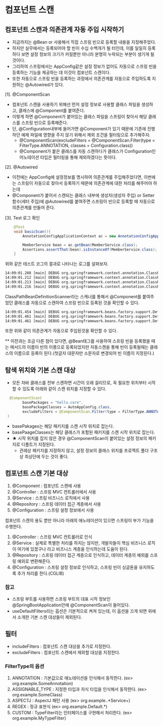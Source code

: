 # 컴포넌트 스캔 

## 컴포넌트 스캔과 의존관계 자동 주입 시작하기 

- 지금까지는 @Bean or <bean>사용해서 직접 스프링 빈으로 등록할 내용을 지정해주었다.
- 하지만 실무에서는 등록되어야 할 빈이 수십 수백개가 될 터인데, 이를 일일히 등록하다 보면 설정 정보의 크기가 커질뿐만 아니라 
  분명히 누락되는 부분이 생기게 될 것이다. 
- 그리하여 스프링에서는 AppConfig같은 설정 정보가 없어도 자동으로 스프링 빈을 등록하는 기능을 제공하는 데 이것이 컴포넌트 스캔이다. 
- 또한 자동으로 스프링 빈을 등록하는 과정에서 의존관계를 자동으로 주입하도록 지원하는 @Autowired가 있다. 
  
[1]. @ComponentScan
* 컴포넌트 스캔을 사용하기 위해선 먼저 설정 정보로 사용할 클래스 파일을 생성하고, 클래스에 @Component를 붙여준다. 
* 이렇게 하면 @Component가 붙어있는 클래스 파일을 스프링이 찾아서 해당 클래스를 스프링 빈으로 등록해준다.
* 단, @Configuration내부에 들어가면 @Component가 있기 때문에 기존에 진행하던 예제 파일에 영향을 주지 않기 위해서 제외 조건을 필터링으로 추가해주자.
    * @ComponentScan(excludeFilters = @ComponentScan.Filter(type = FilterType.ANNOTATION, classes = Configuration.class))
    * @Component가 붙은 클래스를 자동 스캔하다가 클래스가 Configuration인 어노테이션 타입은 필터링을 통해 제외하겠다는 뜻이다.
  
[2]. @Autowired
* 이전에는 AppConfig에 설정정보를 명시하여 의존관계를 주입해주었다면, 이번에는 스프링이 자동으로 찾아서 등록하기 때문에 의존관계에 대한 처리를 해주어야 하는데
* @Component가 붙어서 스캔되는 클래스 내부에 생성자(생성자 주입) or Setter함수(세터 주입)에 @Autowired를 붙여주면 스프링이 빈으로 등록할 때 자동으로 의존관계를 만들어 준다.
  
[3]. Test 로그 확인 
```java
    @Test
    void basicScan(){
        AnnotationConfigApplicationContext ac = new AnnotationConfigApplicationContext(AutoAppConfig.class);

        MemberService bean = ac.getBean(MemberService.class);
        Assertions.assertThat(bean).isInstanceOf(MemberService.class);
    }
```
  위와 같은 테스트 코그의 결과로 나타나는 로그를 살펴보자.
  ```xml
  14:09:01.208 [main] DEBUG org.springframework.context.annotation.ClassPathBeanDefinitionScanner - Identified candidate component class: file [C:\Users\qqwee2\OneDrive\김병국\인프런\스프링 핵심 원리 기본편\SpringStudy\core\out\production\classes\hello\core\discount\RateDiscountPolicy.class]
14:09:01.212 [main] DEBUG org.springframework.context.annotation.ClassPathBeanDefinitionScanner - Identified candidate component class: file [C:\Users\qqwee2\OneDrive\김병국\인프런\스프링 핵심 원리 기본편\SpringStudy\core\out\production\classes\hello\core\member\MemberServiceImpl.class]
14:09:01.213 [main] DEBUG org.springframework.context.annotation.ClassPathBeanDefinitionScanner - Identified candidate component class: file [C:\Users\qqwee2\OneDrive\김병국\인프런\스프링 핵심 원리 기본편\SpringStudy\core\out\production\classes\hello\core\member\MemoryMemberRepository.class]
14:09:01.216 [main] DEBUG org.springframework.context.annotation.ClassPathBeanDefinitionScanner - Identified candidate component class: file [C:\Users\qqwee2\OneDrive\김병국\인프런\스프링 핵심 원리 기본편\SpringStudy\core\out\production\classes\hello\core\order\OrderServiceImpl.class]
  ```
ClassPathBeanDefinitionScanner라는 스캐너를 통해서 @Component를 붙여주었던 클래스를 자동으로 스캔하여 스프링 빈으로 등록된 것을 확인할 수 있다. 
<br>
  
```xml
14:09:01.454 [main] DEBUG org.springframework.beans.factory.support.DefaultListableBeanFactory - Autowiring by type from bean name 'memberServiceImpl' via constructor to bean named 'memoryMemberRepository'
14:09:01.461 [main] DEBUG org.springframework.beans.factory.support.DefaultListableBeanFactory - Autowiring by type from bean name 'orderServiceImpl' via constructor to bean named 'memoryMemberRepository'
14:09:01.461 [main] DEBUG org.springframework.beans.factory.support.DefaultListableBeanFactory - Autowiring by type from bean name 'orderServiceImpl' via constructor to bean named 'rateDiscountPolicy'
```
또한 위와 같이 의존관계가 자동으로 주입된것을 확인할 수 있다. 
  
** 이전과는 조금 다른 점이 있다면, @Bean태그를 사용하여 스프링 빈을 등록했을 때는 메서드의 이름이 빈의 이릉으로 등록되었지만 
  자동스캔을 통해 빈이 등록될때는 클래스의 이름으로 등록이 된다.(첫글자 대문자만 소문자로 변경되어 빈 이름이 지정된다.)
  
  
## 탐색 위치와 기본 스캔 대상
- 모든 자바 클래스를 전부 스캔하면 시간이 오래 걸리므로, 꼭 필요한 위치부터 시작할 수 있도록 아래와 같이 스캔 위치를 지정할 수 있다.  
```java
  @ComponentScan(
        basePackages = "hello.core",
        basePackageClasses = AutoAppConfig.class,
        excludeFilters = @ComponentScan.Filter(type = FilterType.ANNOTATION, classes = Configuration.class)
 )
```
- basePakages는 해당 패키지를 스캔 시작 위치로 잡는다. 
- basePaageClasses는 해당 클래스가 포함된 패키지를 스캔 시작 위치로 잡는다. 
- ★ 시작 위치를 잡지 않은 경우 @ComponentScan이 붙어있는 설정 정보의 패키지로 디폴트가 지정된다.
    - 관례상 패키지를 지정하지 않고, 설정 정보의 클래스 위치를 프로젝트 폴더 구조 상 최상단에 두는 것이 좋다.
  
## 컴포넌트 스캔 기본 대상 
1. @Component : 컴포넌트 스캔에 사용
2. @Controller : 스프링 MVC 컨트롤러에서 사용
3. @Service : 스프링 비즈니스 로직에서 사용
4. @Repository : 스프링 데이터 접근 계층에서 사용
5. @Configuration : 스프링 설정 정보에서 사용

컴포넌트 스캔의 용도 뿐만 아니라 아래의 애노테이션이 있으면 스프링이 부가 기능을 수행한다. 
1. @Controller : 스프링 MVC 컨트롤러로 인식
2. @Service : 실제로 특별한 처리를 하지는 않지만, 개발자들이 핵심 비즈니스 로직이 여기에 있겠구나 라고 비즈니스 계층을 인식하는데 도움이 된다.
3. @Repository : 스프링 데이터 접근 계층으로 인식하고, 데이터 계층의 예외를 스프링 예외로 변환해준다. 
4. @Configuration : 스프링 설정 정보로 인식하고, 스프링 빈이 싱글톤을 유지하도록 추가 처리를 한다.(CGLIB)
  
### 참고 
  * 스프링 부트를 사용하면 스프링 부트의 대표 시작 정보인 @SpringBootApplication안에 @ComponentScan이 들어있다.
  * useDefaultFilters라는 옵션은 기본적으로 켜져 있는데, 이 옵션을 끄게 되면 위에서 소개한 기본 스캔 대상들이 제외된다.


## 필터
- includeFilters : 컴포넌트 스캔 대상을 추가로 지정한다. 
- excludeFilters : 컴포넌트 스캔에서 제외할 대상을 지정한다.
  
### FilterType의 옵션 
1. ANNOTATION : 기본값으로 애노테이션을 인식해서 동작한다. (ex> org.example.SomeAnnotation)
2. ASSIGNABLE_TYPE : 지정한 타입과 자식 타입을 인식해서 동작한다. (ex> org.example.SomeClass)
3. ASPECTJ : AspectJ 패턴 사용 (ex> org.example..*Service+)
4. REGEX : 정규 표현식 (ex> org\.example\.Default.*)
5. CUSTOM : TypeFilter라는 인터페이스를 구현해서 처리한다. (ex> org.example.MyTypeFilter)
